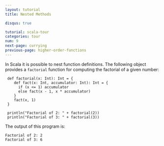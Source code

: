 ```yaml
---
layout: tutorial
title: Nested Methods

disqus: true

tutorial: scala-tour
categories: tour
num: 9
next-page: currying
previous-page: higher-order-functions
---
```


In Scala it is possible to nest function definitions. The following object provides a `factorial` function for computing the factorial of a given number:

```tut
 def factorial(x: Int): Int = {
    def fact(x: Int, accumulator: Int): Int = {
      if (x <= 1) accumulator
      else fact(x - 1, x * accumulator)
    }  
    fact(x, 1)
 }

 println("Factorial of 2: " + factorial(2))
 println("Factorial of 3: " + factorial(3))
```

The output of this program is:

```
Factorial of 2: 2
Factorial of 3: 6
```
